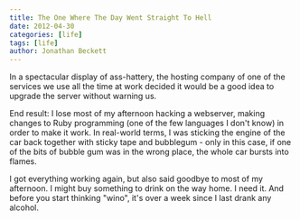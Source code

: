 ```yaml
---
title: The One Where The Day Went Straight To Hell
date: 2012-04-30
categories: [life]
tags: [life]
author: Jonathan Beckett
---
```


In a spectacular display of ass-hattery, the hosting company of one of the services we use all the time at work decided it would be a good idea to upgrade the server without warning us.

End result: I lose most of my afternoon hacking a webserver, making changes to Ruby programming (one of the few languages I don't know) in order to make it work. In real-world terms, I was sticking the engine of the car back together with sticky tape and bubblegum - only in this case, if one of the bits of bubble gum was in the wrong place, the whole car bursts into flames.

I got everything working again, but also said goodbye to most of my afternoon. I might buy something to drink on the way home. I need it. And before you start thinking "wino", it's over a week since I last drank any alcohol.